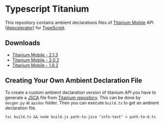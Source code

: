 
Typescript Titanium
===================

This repository contains ambient declarations files of
[Titanium Mobile](https://github.com/appcelerator/titanium_mobile) API
([Appcelerator](http://www.appcelerator.com/)) for
[TypeScript](http://www.typescriptlang.org/).

Downloads
---------

* [Titanium Mobile - 2.1.3](https://github.com/downloads/alvivi/typescript-titanium/titanium-2.1.3.d.ts)
* [Titanium Mobile - 2.0.2](https://github.com/downloads/alvivi/typescript-titanium/titanium-2.0.2.d.ts)
* [Titanium Mobile - 1.8.2](https://github.com/downloads/alvivi/typescript-titanium/titanium-1.8.3.d.ts)

Creating Your Own Ambient Declaration File
------------------------------------------

To create a custom ambient declaration version of titanium API you have to
generate a [JSCA](https://wiki.appcelerator.org/display/tis/JSCA+1.0+Specification)
file from [Titanium repository](https://github.com/appcelerator/titanium_mobile).
This can be done by `docgen.py` at `apidoc` folder. Then you can execute
`build.ts` to get an ambient declaration file.

```
tsc build.ts && node build.js path-to-jsca "info-text" > path-to-d.ts
```
